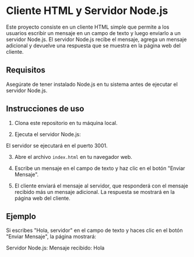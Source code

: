 # Cliente HTML y Servidor Node.js

Este proyecto consiste en un cliente HTML simple que permite a los usuarios escribir un mensaje en un campo de texto y luego enviarlo a un servidor Node.js. El servidor Node.js recibe el mensaje, agrega un mensaje adicional y devuelve una respuesta que se muestra en la página web del cliente.

## Requisitos

Asegúrate de tener instalado Node.js en tu sistema antes de ejecutar el servidor Node.js.

## Instrucciones de uso

1. Clona este repositorio en tu máquina local.

2. Ejecuta el servidor Node.js:


El servidor se ejecutará en el puerto 3001.

3. Abre el archivo `index.html` en tu navegador web.

4. Escribe un mensaje en el campo de texto y haz clic en el botón "Enviar Mensaje".

5. El cliente enviará el mensaje al servidor, que responderá con el mensaje recibido más un mensaje adicional. La respuesta se mostrará en la página web del cliente.

## Ejemplo

Si escribes "Hola, servidor" en el campo de texto y haces clic en el botón "Enviar Mensaje", la página mostrará:

Servidor Node.js: Mensaje recibido: Hola

